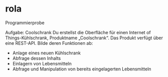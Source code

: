 # rola
Programmierprobe

Aufgabe: Coolschrank
Du erstellst die Oberfläche für einen Internet of Things-Kühlschrank, Produktname „Coolschrank“.
Das Produkt verfügt über eine REST-API. Bilde deren Funktionen ab:
- Anlage eines neuen Kühlschrank
- Abfrage dessen Inhalts
- Einlagern von Lebensmitteln
- Abfrage und Manipulation von bereits eingelagerten Lebensmitteln
